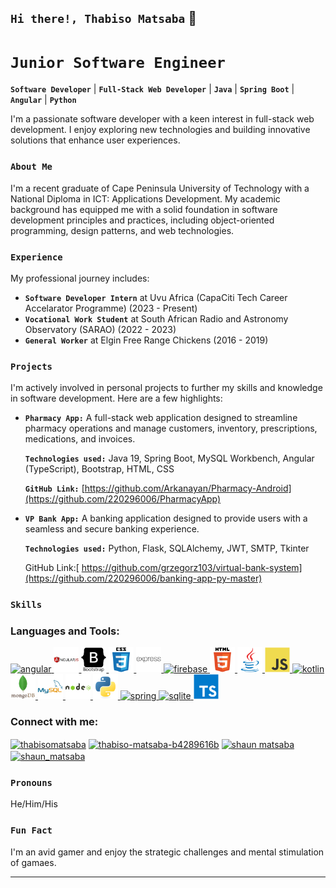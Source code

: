 ## **`Hi there!, Thabiso Matsaba`** 👋

# **`Junior Software Engineer`**

**`Software Developer`** | **`Full-Stack Web Developer`** | **`Java`** | **`Spring Boot`** | **`Angular`** | **`Python`**

I'm a passionate software developer with a keen interest in full-stack web development. I enjoy exploring new technologies and building innovative solutions that enhance user experiences.

### **`About Me`**

I'm a recent graduate of Cape Peninsula University of Technology with a National Diploma in ICT: Applications Development. My academic background has equipped me with a solid foundation in software development principles and practices, including object-oriented programming, design patterns, and web technologies.

### **`Experience`**

My professional journey includes:

* **`Software Developer Intern`** at Uvu Africa (CapaCiti Tech Career Accelarator Programme) (2023 - Present)
* **`Vocational Work Student`** at South African Radio and Astronomy Observatory (SARAO) (2022 - 2023)
* **`General Worker`** at Elgin Free Range Chickens (2016 - 2019)

### **`Projects`**

I'm actively involved in personal projects to further my skills and knowledge in software development. Here are a few highlights:

* **`Pharmacy App:`** A full-stack web application designed to streamline pharmacy operations and manage customers, inventory, prescriptions, medications, and invoices.

   **`Technologies used:`** Java 19, Spring Boot, MySQL Workbench, Angular (TypeScript), Bootstrap, HTML, CSS

   **`GitHub Link:`** [https://github.com/Arkanayan/Pharmacy-Android](https://github.com/220296006/PharmacyApp)

* **`VP Bank App:`** A banking application designed to provide users with a seamless and secure banking experience.

   **`Technologies used:`** Python, Flask, SQLAlchemy, JWT, SMTP, Tkinter

   GitHub Link:[ https://github.com/grzegorz103/virtual-bank-system](https://github.com/220296006/banking-app-py-master)

### **`Skills`**


<h3 align="left">Languages and Tools:</h3>
<p align="left"> <a href="https://angular.io" target="_blank" rel="noreferrer"> <img src="https://angular.io/assets/images/logos/angular/angular.svg" alt="angular" width="40" height="40"/> </a> <a href="https://angular.io" target="_blank" rel="noreferrer"> <img src="https://raw.githubusercontent.com/devicons/devicon/master/icons/angularjs/angularjs-original-wordmark.svg" alt="angularjs" width="40" height="40"/> </a> <a href="https://getbootstrap.com" target="_blank" rel="noreferrer"> <img src="https://raw.githubusercontent.com/devicons/devicon/master/icons/bootstrap/bootstrap-plain-wordmark.svg" alt="bootstrap" width="40" height="40"/> </a> <a href="https://www.w3schools.com/css/" target="_blank" rel="noreferrer"> <img src="https://raw.githubusercontent.com/devicons/devicon/master/icons/css3/css3-original-wordmark.svg" alt="css3" width="40" height="40"/> </a> <a href="https://expressjs.com" target="_blank" rel="noreferrer"> <img src="https://raw.githubusercontent.com/devicons/devicon/master/icons/express/express-original-wordmark.svg" alt="express" width="40" height="40"/> </a> <a href="https://firebase.google.com/" target="_blank" rel="noreferrer"> <img src="https://www.vectorlogo.zone/logos/firebase/firebase-icon.svg" alt="firebase" width="40" height="40"/> </a> <a href="https://www.w3.org/html/" target="_blank" rel="noreferrer"> <img src="https://raw.githubusercontent.com/devicons/devicon/master/icons/html5/html5-original-wordmark.svg" alt="html5" width="40" height="40"/> </a> <a href="https://www.java.com" target="_blank" rel="noreferrer"> <img src="https://raw.githubusercontent.com/devicons/devicon/master/icons/java/java-original.svg" alt="java" width="40" height="40"/> </a> <a href="https://developer.mozilla.org/en-US/docs/Web/JavaScript" target="_blank" rel="noreferrer"> <img src="https://raw.githubusercontent.com/devicons/devicon/master/icons/javascript/javascript-original.svg" alt="javascript" width="40" height="40"/> </a> <a href="https://kotlinlang.org" target="_blank" rel="noreferrer"> <img src="https://www.vectorlogo.zone/logos/kotlinlang/kotlinlang-icon.svg" alt="kotlin" width="40" height="40"/> </a> <a href="https://www.mongodb.com/" target="_blank" rel="noreferrer"> <img src="https://raw.githubusercontent.com/devicons/devicon/master/icons/mongodb/mongodb-original-wordmark.svg" alt="mongodb" width="40" height="40"/> </a> <a href="https://www.mysql.com/" target="_blank" rel="noreferrer"> <img src="https://raw.githubusercontent.com/devicons/devicon/master/icons/mysql/mysql-original-wordmark.svg" alt="mysql" width="40" height="40"/> </a> <a href="https://nodejs.org" target="_blank" rel="noreferrer"> <img src="https://raw.githubusercontent.com/devicons/devicon/master/icons/nodejs/nodejs-original-wordmark.svg" alt="nodejs" width="40" height="40"/> </a> <a href="https://www.python.org" target="_blank" rel="noreferrer"> <img src="https://raw.githubusercontent.com/devicons/devicon/master/icons/python/python-original.svg" alt="python" width="40" height="40"/> </a> <a href="https://spring.io/" target="_blank" rel="noreferrer"> <img src="https://www.vectorlogo.zone/logos/springio/springio-icon.svg" alt="spring" width="40" height="40"/> </a> <a href="https://www.sqlite.org/" target="_blank" rel="noreferrer"> <img src="https://www.vectorlogo.zone/logos/sqlite/sqlite-icon.svg" alt="sqlite" width="40" height="40"/> </a> <a href="https://www.typescriptlang.org/" target="_blank" rel="noreferrer"> <img src="https://raw.githubusercontent.com/devicons/devicon/master/icons/typescript/typescript-original.svg" alt="typescript" width="40" height="40"/> </a> </p>

<h3 align="left">Connect with me:</h3>
<p align="left">
<a href="https://twitter.com/thabisomatsaba" target="blank"><img align="center" src="https://raw.githubusercontent.com/rahuldkjain/github-profile-readme-generator/master/src/images/icons/Social/twitter.svg" alt="thabisomatsaba" height="30" width="40" /></a>
<a href="https://linkedin.com/in/thabiso-matsaba-b4289616b" target="blank"><img align="center" src="https://raw.githubusercontent.com/rahuldkjain/github-profile-readme-generator/master/src/images/icons/Social/linked-in-alt.svg" alt="thabiso-matsaba-b4289616b" height="30" width="40" /></a>
<a href="https://fb.com/shaun matsaba" target="blank"><img align="center" src="https://raw.githubusercontent.com/rahuldkjain/github-profile-readme-generator/master/src/images/icons/Social/facebook.svg" alt="shaun matsaba" height="30" width="40" /></a>
<a href="https://instagram.com/shaun_matsaba" target="blank"><img align="center" src="https://raw.githubusercontent.com/rahuldkjain/github-profile-readme-generator/master/src/images/icons/Social/instagram.svg" alt="shaun_matsaba" height="30" width="40" /></a>
</p>

### **`Pronouns`**

He/Him/His

### **`Fun Fact`**

I'm an avid gamer and enjoy the strategic challenges and mental stimulation of gamaes.


---



